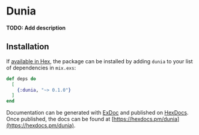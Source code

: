 # Dunia

**TODO: Add description**

## Installation

If [available in Hex](https://hex.pm/docs/publish), the package can be installed
by adding `dunia` to your list of dependencies in `mix.exs`:

```elixir
def deps do
  [
    {:dunia, "~> 0.1.0"}
  ]
end
```

Documentation can be generated with [ExDoc](https://github.com/elixir-lang/ex_doc)
and published on [HexDocs](https://hexdocs.pm). Once published, the docs can
be found at [https://hexdocs.pm/dunia](https://hexdocs.pm/dunia).

